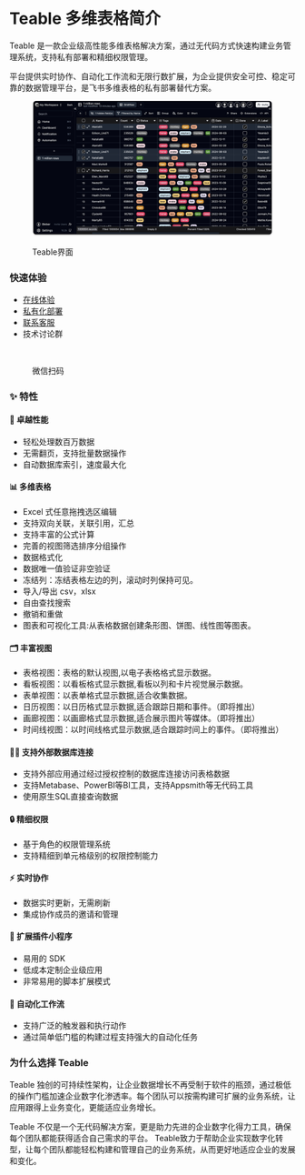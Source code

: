 # Teable 多维表格简介

Teable 是一款企业级高性能多维表格解决方案，通过无代码方式快速构建业务管理系统，支持私有部署和精细权限管理。

平台提供实时协作、自动化工作流和无限行数扩展，为企业提供安全可控、稳定可靠的数据管理平台，是飞书多维表格的私有部署替代方案。

<figure><img src=".gitbook/assets/image (7) (1) (1) (1) (1).png" alt=""><figcaption><p>Teable界面</p></figcaption></figure>



### 快速体验

* [在线体验](https://app.teable.cn)
* [私有化部署](broken-reference)
* [联系客服](https://app.teable.cn/share/shrg1ljiQXm4goJ7Cu9/view)
* 技术讨论群&#x20;

<div align="left">

<figure><img src=".gitbook/assets/image (87).png" alt="" width="198"><figcaption><p>微信扫码</p></figcaption></figure>

</div>

### ✨ 特性

#### 🚀 卓越性能

* 轻松处理数百万数据
* 无需翻页，支持批量数据操作
* 自动数据库索引，速度最大化

#### 📊 多维表格

* Excel 式任意拖拽选区编辑
* 支持双向关联，关联引用，汇总
* 支持丰富的公式计算
* 完善的视图筛选排序分组操作
* 数据格式化
* 数据唯一值验证非空验证
* 冻结列：冻结表格左边的列，滚动时列保持可见。
* 导入/导出 csv，xlsx
* 自由查找搜索
* 撤销和重做
* 图表和可视化工具:从表格数据创建条形图、饼图、线性图等图表。

#### 🗂️ 丰富视图

* 表格视图：表格的默认视图,以电子表格格式显示数据。
* 看板视图：以看板格式显示数据,看板以列和卡片视觉展示数据。
* 表单视图：以表单格式显示数据,适合收集数据。
* 日历视图：以日历格式显示数据,适合跟踪日期和事件。（即将推出）
* 画廊视图：以画廊格式显示数据,适合展示图片等媒体。（即将推出）
* 时间线视图：以时间线格式显示数据,适合跟踪时间上的事件。（即将推出）

#### 👨‍💻 支持外部数据库连接

* 支持外部应用通过经过授权控制的数据库连接访问表格数据
* 支持Metabase、PowerBI等BI工具，支持Appsmith等无代码工具
* 使用原生SQL直接查询数据

#### 🔒 精细权限

* 基于角色的权限管理系统
* 支持精细到单元格级别的权限控制能力

#### ⚡️ 实时协作

* 数据实时更新，无需刷新
* 集成协作成员的邀请和管理

#### 🧩 扩展插件小程序

* 易用的 SDK
* 低成本定制企业级应用
* 非常易用的脚本扩展模式

#### 🤖 自动化工作流

* 支持广泛的触发器和执行动作
* 通过简单低门槛的构建过程支持强大的自动化任务

### 为什么选择 Teable

Teable 独创的可持续性架构，让企业数据增长不再受制于软件的瓶颈，通过极低的操作门槛加速企业数字化渗透率。每个团队可以按需构建可扩展的业务系统，让应用跟得上业务变化，更能适应业务增长。

Teable 不仅是一个无代码解决方案，更是助力先进的企业数字化得力工具，确保每个团队都能获得适合自己需求的平台。 Teable致力于帮助企业实现数字化转型，让每个团队都能轻松构建和管理自己的业务系统，从而更好地适应企业的发展和变化。


